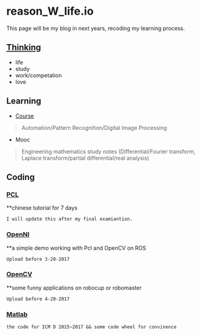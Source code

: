 # reason_W_life.io
This page will be my blog in next years, recoding my learning process.

## [Thinking](https://github.com/reasonW/reason_W_life/tree/master/Thinking)</br>
- life
- study
- work/competation
- love

## Learning
- [Course](https://github.com/reasonW/reason_W_life.io/tree/master/Course)
> Automation/Pattern Recognition/Digital Image Processing

- Mooc
> Engineering mathematics study notes (Differential/Fourier transform, Laplace transform/partial differential/real analysis)

## Coding

### [PCL](http://pointclouds.org/) 
**chinese tutorial for 7 days</br>
```
I will update this after my final examiantion.
```

### [OpenNI](http://openni.ru/) 
**a simple demo working with Pcl and OpenCV on ROS</br>
```
Upload before 3-20-2017
```

### [OpenCV](https://github.com/reasonW/reason_W_life/tree/master/OpenCV)
**some funny applications on robocup or robomaster</br>
```
Upload before 4-20-2017
```

### [Matlab](https://github.com/reasonW/reason_W_life/tree/master/Matlab)
```
the code for ICM D 2015~2017 && some code wheel for convinence
```
